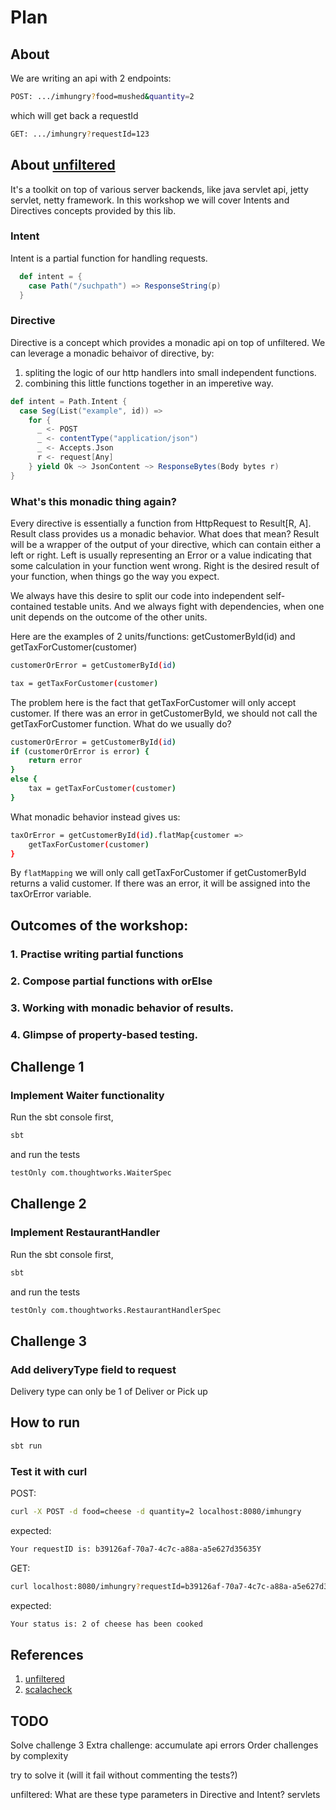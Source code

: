 # Plan

## About

We are writing an api with 2 endpoints:

```sh
POST: .../imhungry?food=mushed&quantity=2
```
which will get back a requestId
```sh
GET: .../imhungry?requestId=123
```
## About [unfiltered](http://unfiltered.ws)
It's a toolkit on top of various server backends, like java servlet api, jetty servlet, netty framework.
In this workshop we will cover Intents and Directives concepts provided by this lib.

### Intent
Intent is a partial function for handling requests.

```scala
  def intent = {
    case Path("/suchpath") => ResponseString(p)
  }
```

### Directive
Directive is a concept which provides a monadic api on top of unfiltered.
We can leverage a monadic behaivor of directive, by:
 1. spliting the logic of our http handlers into small independent functions.
 2. combining this little functions together in an imperetive way.
 
```scala
def intent = Path.Intent {
  case Seg(List("example", id)) =>
    for {
      _ <- POST
      _ <- contentType("application/json")
      _ <- Accepts.Json
      r <- request[Any]
    } yield Ok ~> JsonContent ~> ResponseBytes(Body bytes r)
}
```

### What's this monadic thing again?
Every directive is essentially a function from HttpRequest to Result[R, A].
Result class provides us a monadic behavior. What does that mean?
Result will be a wrapper of the output of your directive, which can contain either a left or right.
Left is usually representing an Error or a value indicating that some calculation in your function went wrong.
Right is the desired result of your function, when things go the way you expect.

We always have this desire to split our code into independent self-contained testable units.
And we always fight with dependencies, when one unit depends on the outcome of the other units.

Here are the examples of 2 units/functions: getCustomerById(id) and getTaxForCustomer(customer)

```sh
customerOrError = getCustomerById(id)
```

```sh
tax = getTaxForCustomer(customer)
```

The problem here is the fact that getTaxForCustomer will only accept customer. If there was an error in getCustomerById, we should not call the getTaxForCustomer function.
What do we usually do?

```sh
customerOrError = getCustomerById(id)
if (customerOrError is error) {
    return error
}
else {
    tax = getTaxForCustomer(customer)
}
```

What monadic behavior instead gives us:

```sh
taxOrError = getCustomerById(id).flatMap{customer => 
    getTaxForCustomer(customer)
}
```
By `flatMapping` we will only call getTaxForCustomer if getCustomerById returns a valid customer. If there was an error, it will be assigned into the taxOrError variable.

## Outcomes of the workshop:
### 1. Practise writing partial functions
### 2. Compose partial functions with orElse
### 3. Working with monadic behavior of results.
### 4. Glimpse of property-based testing.

## Challenge 1

### Implement Waiter functionality
Run the sbt console first,
```sh
sbt
```
and run the tests
```sh
testOnly com.thoughtworks.WaiterSpec
```

## Challenge 2

### Implement RestaurantHandler
Run the sbt console first,
```sh
sbt
```
and run the tests
```sh
testOnly com.thoughtworks.RestaurantHandlerSpec
```

## Challenge 3
### Add deliveryType field to request

Delivery type can only be 1 of Deliver or Pick up

## How to run

```sh
sbt run
```

### Test it with curl
POST:
```sh
curl -X POST -d food=cheese -d quantity=2 localhost:8080/imhungry
```
expected:

```sh
Your requestID is: b39126af-70a7-4c7c-a88a-a5e627d35635Y
```
GET:
```sh
curl localhost:8080/imhungry?requestId=b39126af-70a7-4c7c-a88a-a5e627d35635
```
expected:
```sh
Your status is: 2 of cheese has been cooked
```

## References
1. [unfiltered](http://unfiltered.ws)
2. [scalacheck](https://www.scalacheck.org)

## TODO

Solve challenge 3
Extra challenge: accumulate api errors
Order challenges by complexity

try to solve it (will it fail without commenting the tests?)

unfiltered: 
What are these type parameters in Directive and Intent?
servlets


